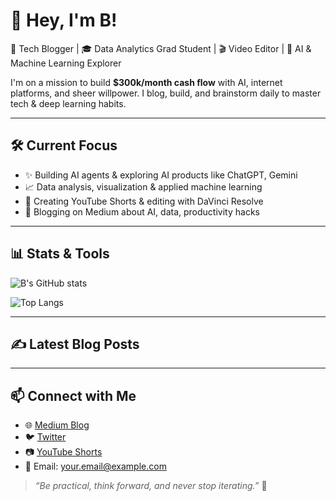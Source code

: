 # 👋 Hey, I'm B!

🚀 Tech Blogger | 🎓 Data Analytics Grad Student | 🎬 Video Editor | 🤖 AI & Machine Learning Explorer

I'm on a mission to build **$300k/month cash flow** with AI, internet platforms, and sheer willpower. I blog, build, and brainstorm daily to master tech & deep learning habits.

---

## 🛠️ Current Focus
- ✨ Building AI agents & exploring AI products like ChatGPT, Gemini
- 📈 Data analysis, visualization & applied machine learning
- 🎥 Creating YouTube Shorts & editing with DaVinci Resolve
- 📖 Blogging on Medium about AI, data, productivity hacks

---

## 📊 Stats & Tools
![B's GitHub stats](https://github-readme-stats.vercel.app/api?username=YourGitHubUsername&show_icons=true&theme=radical)

![Top Langs](https://github-readme-stats.vercel.app/api/top-langs/?username=YourGitHubUsername&layout=compact)

---

## ✍️ Latest Blog Posts
<!-- BLOG-POST-LIST:START -->
<!-- BLOG-POST-LIST:END -->

---

## 📫 Connect with Me
- 🌐 [Medium Blog](https://yourmediumlink)
- 🐦 [Twitter](https://yourtwitterlink)
- 📷 [YouTube Shorts](https://youryoutubelink)
- 📧 Email: your.email@example.com

> *“Be practical, think forward, and never stop iterating.”* 🚀
